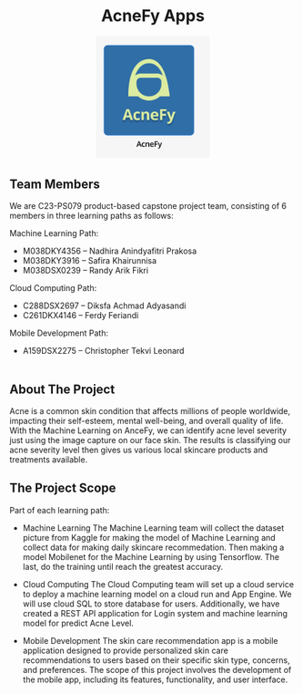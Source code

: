 <h1 align="center">AcneFy Apps</h1>
<p align="center">
  <img src="https://github.com/Diksfaa/app/blob/main/web/Logo%20(1).jpg?raw=true" alt="Contoh Gambar" width="200px" />
</p>
 
##   Team Members                
We are C23-PS079 product-based capstone project team, consisting of 6 members in three learning paths as follows:

 Machine Learning Path:
 - M038DKY4356 – Nadhira Anindyafitri Prakosa
 - M038DKY3916 – Safira Khairunnisa
 - M038DSX0239 – Randy Arik Fikri
 
 Cloud Computing Path:
 - C288DSX2697 – Diksfa Achmad Adyasandi
 - C261DKX4146 – Ferdy Feriandi
 
 Mobile Development Path:
 - A159DSX2275 – Christopher Tekvi Leonard
<br><br>
## About The Project
Acne is a common skin condition that affects millions of people worldwide, impacting their self-esteem, mental well-being, and overall quality of life. With the Machine Learning on AnceFy, we can identify acne level severity just using the image capture on our face skin. The results is classifying our acne severity level then gives us various local skincare products and treatments available.

## The Project Scope
Part of each learning path: 
- Machine Learning
The Machine Learning team will collect the dataset picture from Kaggle for making the model of Machine Learning and collect data for making daily skincare recommedation. Then making a model Mobilenet for the Machine Learning by using Tensorflow. The last, do the training until reach the greatest accuracy. 

- Cloud Computing 
The Cloud Computing team will set up a cloud service to deploy a machine learning model on a cloud run and App Engine. We will use cloud SQL to store database for users. Additionally, we have created a REST API application for Login system and machine learning model for predict Acne Level.

- Mobile Development
The skin care recommendation app is a mobile application designed to provide personalized skin care recommendations to users based on their specific skin type, concerns, and preferences. The scope of this project involves the development of the mobile app, including its features, functionality, and user interface.
